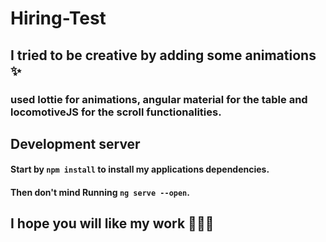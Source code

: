 # Hiring-Test

## I tried to be creative by adding some animations ✨

### used lottie for animations, angular material for the table and locomotiveJS for the scroll functionalities.

## Development server

#### Start by `npm install` to install my applications dependencies.

#### Then don't mind Running `ng serve --open`.

## I hope you will like my work 🤲🏻😄
